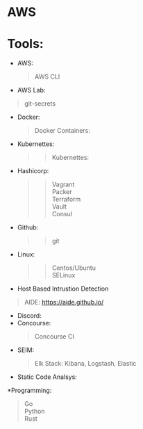 # AWS

# Tools:  
  * AWS:  
    > AWS CLI  
  * AWS Lab:  
   > git-secrets  
 * Docker:  
   > Docker Containers:  
  * Kubernettes:  
    >> Kubernettes:  
  * Hashicorp:  
    >> Vagrant  
    >> Packer  
    >> Terraform  
    >> Vault  
    >> Consul  
  * Github:  
    >> git  
  * Linux:  
    >> Centos/Ubuntu  
    >> SELinux  
  * Host Based Intrustion Detection
  > AIDE:  https://aide.github.io/  
  * Discord:  
  * Concourse:  
    > Concourse CI  
 * SEIM:  
    > Elk Stack:  Kibana, Logstash, Elastic  
  * Static Code Analsys:  
    
      
*Programming:  
  >Go  
  >Python  
  >Rust  

